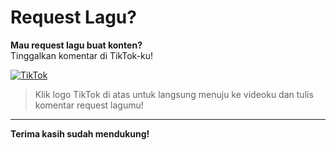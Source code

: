 # Request Lagu?  

**Mau request lagu buat konten?**  
Tinggalkan komentar di TikTok-ku!

[![TikTok](https://upload.wikimedia.org/wikipedia/commons/0/09/TikTok_logo.svg)](https://www.tiktok.com/@zikann_)

> Klik logo TikTok di atas untuk langsung menuju ke videoku dan tulis komentar request lagumu!

---

**Terima kasih sudah mendukung!**